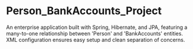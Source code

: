 # Person_BankAccounts_Project
An enterprise application built with Spring, Hibernate, and JPA, featuring a many-to-one relationship between 'Person' and 'BankAccounts' entities. XML configuration ensures easy setup and clean separation of concerns.
